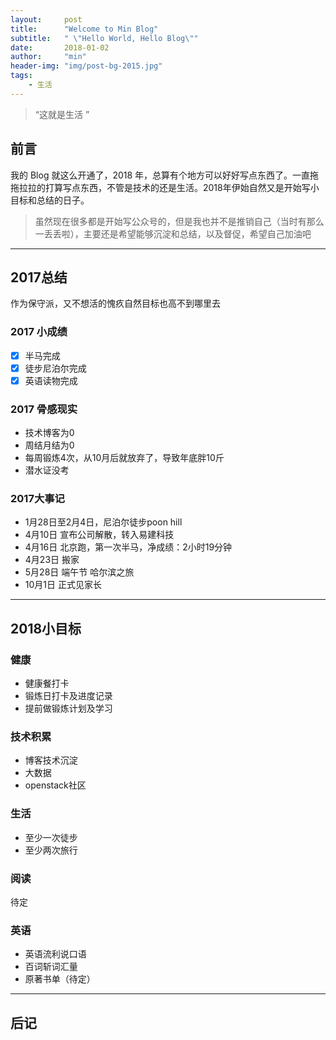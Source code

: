 ```yaml
---
layout:     post
title:      "Welcome to Min Blog"
subtitle:   " \"Hello World, Hello Blog\""
date:       2018-01-02
author:     "min"
header-img: "img/post-bg-2015.jpg"
tags:
    - 生活
---
```


> “这就是生活 ”


## 前言

我的 Blog 就这么开通了，2018 年，总算有个地方可以好好写点东西了。一直拖拖拉拉的打算写点东西，不管是技术的还是生活。2018年伊始自然又是开始写小目标和总结的日子。
> 虽然现在很多都是开始写公众号的，但是我也并不是推销自己（当时有那么一丢丢啦），主要还是希望能够沉淀和总结，以及督促，希望自己加油吧

---

## 2017总结
作为保守派，又不想活的愧疚自然目标也高不到哪里去
### 2017 小成绩
- [x] 半马完成
- [x] 徒步尼泊尔完成
- [x] 英语读物完成

### 2017 骨感现实
- 技术博客为0
- 周结月结为0
- 每周锻炼4次，从10月后就放弃了，导致年底胖10斤
- 潜水证没考

### 2017大事记

- 1月28日至2月4日，尼泊尔徒步poon hill
- 4月10日 宣布公司解散，转入易建科技
- 4月16日 北京跑，第一次半马，净成绩：2小时19分钟
- 4月23日 搬家
- 5月28日 端午节 哈尔滨之旅
- 10月1日 正式见家长

---

## 2018小目标

### 健康
* 健康餐打卡
* 锻炼日打卡及进度记录
* 提前做锻炼计划及学习
### 技术积累
* 博客技术沉淀
* 大数据
* openstack社区
### 生活
* 至少一次徒步
* 至少两次旅行

### 阅读
待定

### 英语
* 英语流利说口语
* 百词斩词汇量
* 原著书单（待定）

---

## 后记

